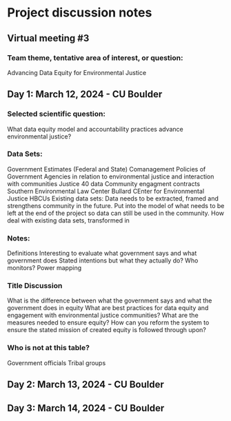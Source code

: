 # Project discussion notes

## Virtual meeting #3

### Team theme, tentative area of interest, or question:
Advancing Data Equity for Environmental Justice

## Day 1: March 12, 2024 - CU Boulder

### Selected scientific question:
What data equity model and accountability practices advance environmental justice?


### Data Sets:
Government Estimates (Federal and State)
Comanagement 
Policies of Government Agencies in relation to environmental justice and interaction with communities
Justice 40 data
Community engagment contracts 
Southern Environmental Law Center
Bullard CEnter for Environmental Justice
HBCUs
Existing data sets: Data needs to be extracted, framed and strengthens community in the future. Put into the model of what needs to be left at the end of the project so data can still be used in the community. How deal with existing data sets, transformed in

### Notes:
Definitions 
Interesting to evaluate what government says and what government does
Stated intentions but what they actually do?
Who monitors?
Power mapping


### Title Discussion
What is the difference between what the government says and what the government does in equity
What are best practices for data equity and engagement with environmental justice communities?
What are the measures needed to ensure equity? How can you reform the system to ensure the stated mission of created equity is followed through upon?

### Who is not at this table?
Government officials
Tribal groups


## Day 2: March 13, 2024 - CU Boulder

## Day 3: March 14, 2024 - CU Boulder
